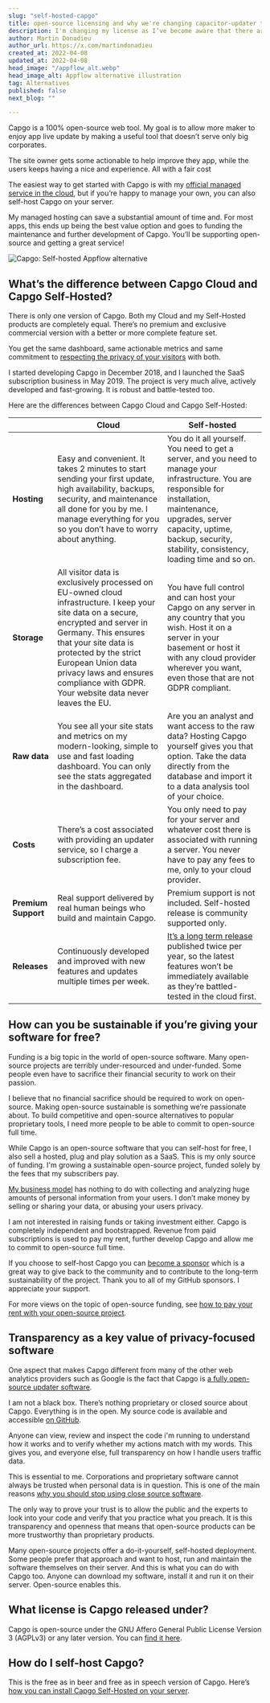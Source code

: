```yaml
---
slug: "self-hosted-capgo"
title: open-source licensing and why we're changing capacitor-updater to the LGPL license
description: I'm changing my license as I’ve become aware that there are risks associated with not enougth permissive open-source licenses that corporations that can't use.
author: Martin Donadieu
author_url: https://x.com/martindonadieu
created_at: 2022-04-08
updated_at: 2022-04-08
head_image: "/appflow_alt.webp"
head_image_alt: Appflow alternative illustration
tag: Alternatives
published: false
next_blog: ""

---
```

<!-- markdown-link-check-disable -->
Capgo is a 100% open-source web tool. My goal is to allow more maker to enjoy app live update by making a useful tool that doesn’t serve only big corporates.

The site owner gets some actionable to help improve they app, while the users keeps having a nice and experience. All with a fair cost

The easiest way to get started with Capgo is with my [official managed service in the cloud](https://capgo.app/), but if you’re happy to manage your own, you can also self-host Capgo on your server.

My managed hosting can save a substantial amount of time and. For most apps, this ends up being the best value option and goes to funding the maintenance and further development of Capgo. You’ll be supporting open-source and getting a great service!

![Capgo: Self-hosted Appflow alternative](https://capgo.app/assets/images/privacy-focused-web-analytics.webp "Capgo: Self-hosted Appflow alternative")

## What’s the difference between Capgo Cloud and Capgo Self-Hosted?

There is only one version of Capgo. Both my Cloud and my Self-Hosted products are completely equal. There’s no premium and exclusive commercial version with a better or more complete feature set.

You get the same dashboard, same actionable metrics and same commitment to [respecting the privacy of your visitors](https://capgo.app/privacy-focused-web-analytics) with both.

I started developing Capgo in December 2018, and I launched the SaaS subscription business in May 2019. The project is very much alive, actively developed and fast-growing. It is robust and battle-tested too.

Here are the differences between Capgo Cloud and Capgo Self-Hosted:

|   | Cloud | Self-hosted |
| --- | --- | --- |
| **Hosting** | Easy and convenient. It takes 2 minutes to start sending your first update, high availability, backups, security, and maintenance all done for you by me. I manage everything for you so you don’t have to worry about anything. | You do it all yourself. You need to get a server, and you need to manage your infrastructure. You are responsible for installation, maintenance, upgrades, server capacity, uptime, backup, security, stability, consistency, loading time and so on. |
| **Storage** | All visitor data is exclusively processed on EU-owned cloud infrastructure. I keep your site data on a secure, encrypted and server in Germany. This ensures that your site data is protected by the strict European Union data privacy laws and ensures compliance with GDPR. Your website data never leaves the EU. | You have full control and can host your Capgo on any server in any country that you wish. Host it on a server in your basement or host it with any cloud provider wherever you want, even those that are not GDPR compliant. |
| **Raw data** | You see all your site stats and metrics on my modern-looking, simple to use and fast loading dashboard. You can only see the stats aggregated in the dashboard. | Are you an analyst and want access to the raw data? Hosting Capgo yourself gives you that option. Take the data directly from the database and import it to a data analysis tool of your choice. |
| **Costs** | There’s a cost associated with providing an updater service, so I charge a subscription fee. | You only need to pay for your server and whatever cost there is associated with running a server. You never have to pay any fees to me, only to your cloud provider. |
| **Premium Support** | Real support delivered by real human beings who build and maintain Capgo. | Premium support is not included. Self-hosted release is community supported only. |
| **Releases** | Continuously developed and improved with new features and updates multiple times per week. | [It’s a long term release](https://capgo.app/blog/building-open-source) published twice per year, so the latest features won’t be immediately available as they’re battled-tested in the cloud first. |

## How can you be sustainable if you’re giving your software for free?

Funding is a big topic in the world of open-source software. Many open-source projects are terribly under-resourced and under-funded. Some people even have to sacrifice their financial security to work on their passion.

I believe that no financial sacrifice should be required to work on open-source. Making open-source sustainable is something we’re passionate about. To build competitive and open-source alternatives to popular proprietary tools, I need more people to be able to commit to open-source full time.

While Capgo is an open-source software that you can self-host for free, I also sell a hosted, plug and play solution as a SaaS. This is my only source of funding. I'm growing a sustainable open-source project, funded solely by the fees that my subscribers pay.

[My business model](https://capgo.app/about) has nothing to do with collecting and analyzing huge amounts of personal information from your users. I don’t make money by selling or sharing your data, or abusing your users privacy.

I am not interested in raising funds or taking investment either. Capgo is completely independent and bootstrapped. Revenue from paid subscriptions is used to pay my rent, further develop Capgo and allow me to commit to open-source full time.

If you choose to self-host Capgo you can [become a sponsor](https://github.com/sponsors/capgo) which is a great way to give back to the community and to contribute to the long-term sustainability of the project. Thank you to all of my GitHub sponsors. I appreciate your support.

For more views on the topic of open-source funding, see [how to pay your rent with your open-source project](https://capgo.app/blog/open-source-funding).

## Transparency as a key value of privacy-focused software

One aspect that makes Capgo different from many of the other web analytics providers such as Google is the fact that Capgo is [a fully open-source updater software](https://capgo.app/open-source-updater).

I am not a black box. There’s nothing proprietary or closed source about Capgo. Everything is in the open. My source code is available and accessible [on GitHub](https://github.com/cap-go/capgo).

Anyone can view, review and inspect the code i'm running to understand how it works and to verify whether my actions match with my words. This gives you, and everyone else, full transparency on how I handle users traffic data.

This is essential to me. Corporations and proprietary software cannot always be trusted when personal data is in question. This is one of the main reasons [why you should stop using close source software](https://capgo.app/blog/switch-open-source).

The only way to prove your trust is to allow the public and the experts to look into your code and verify that you practice what you preach. It is this transparency and openness that means that open-source products can be more trustworthy than proprietary products.

Many open-source projects offer a do-it-yourself, self-hosted deployment. Some people prefer that approach and want to host, run and maintain the software themselves on their server. And this is what you can do with Capgo too. Anyone can download my software, install it and run it on their server. Open-source enables this.

## What license is Capgo released under?

Capgo is open-source under the GNU Affero General Public License Version 3 (AGPLv3) or any later version. You can [find it here](https://github.com/cap-go/capgo/blob/master/LICENSE.md).

## How do I self-host Capgo?

This is the free as in beer and free as in speech version of Capgo. Here’s [how you can install Capgo Self-Hosted on your server](/docs/self-hosted/getting-started).
